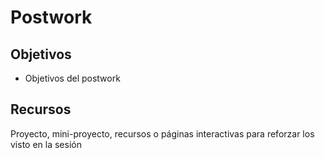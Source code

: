 # Postwork

## Objetivos

- Objetivos del postwork

## Recursos

Proyecto, mini-proyecto, recursos o páginas interactivas para reforzar los visto en la sesión